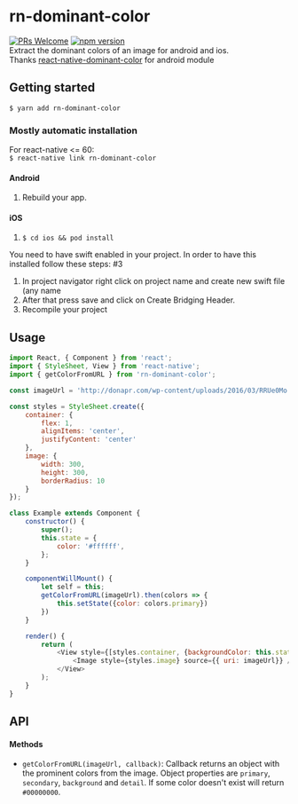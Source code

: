 
# rn-dominant-color
[![PRs Welcome](https://img.shields.io/badge/PRs-welcome-brightgreen.svg?style=flat-square)](https://github.com/matinzd/rn-dominant-color/compare)    [![npm version](https://badge.fury.io/js/rn-dominant-color.svg)](https://badge.fury.io/js/rn-dominant-color)    
Extract the dominant colors of an image for android and ios.   
Thanks [react-native-dominant-color](https://github.com/hu9osaez/react-native-dominant-color) for android module

## Getting started
`$ yarn add rn-dominant-color`

### Mostly automatic installation   

For react-native <= 60:      
`$ react-native link rn-dominant-color`


#### Android

1. Rebuild your app.

#### iOS

1. `$ cd ios && pod install`

You need to have swift enabled in your project. In order to have this installed follow these steps: #3   
1. In project navigator right click on project name and create new swift file (any name
2. After that press save and click on Create Bridging Header.
3. Recompile your project

## Usage
```javascript
import React, { Component } from 'react';
import { StyleSheet, View } from 'react-native';
import { getColorFromURL } from 'rn-dominant-color';

const imageUrl = 'http://donapr.com/wp-content/uploads/2016/03/RRUe0Mo.png';

const styles = StyleSheet.create({
    container: {
        flex: 1,
        alignItems: 'center',
        justifyContent: 'center'
    },
    image: {
        width: 300,
        height: 300,
        borderRadius: 10
    }
});

class Example extends Component {
    constructor() {
        super();
        this.state = {
            color: '#ffffff',
        };
    }

    componentWillMount() {
        let self = this;
        getColorFromURL(imageUrl).then(colors => {
            this.setState({color: colors.primary})
        })
    }

    render() {
        return (
            <View style={[styles.container, {backgroundColor: this.state.color }]}>
                <Image style={styles.image} source={{ uri: imageUrl}} />
            </View>
        );
    }
}

```

## API
#### Methods
* `getColorFromURL(imageUrl, callback)`: Callback returns an object with the prominent colors from the image. Object properties are `primary`, `secondary`,  `background` and `detail`. If some color doesn't exist will return `#00000000`.
